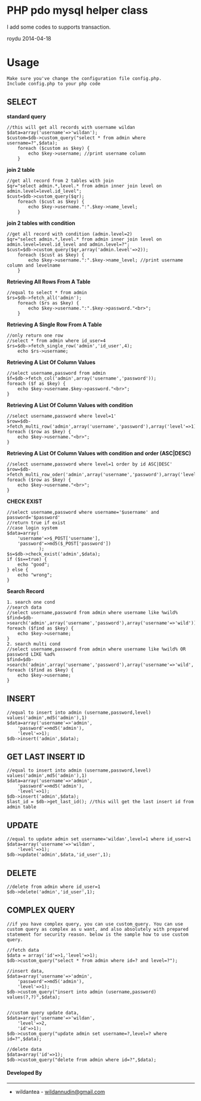 PHP pdo mysql helper class
==========================


I add some codes to supports transaction.

roydu
2014-04-18


Usage
=====
	Make sure you've change the configuration file config.php.
	Include config.php to your php code

SELECT
------

**standard query**
```
//this will get all records with username wildan
$data=array('username'=>'wildan');
$custom=$db->custom_query("select * from admin where username=?",$data);
	foreach ($custom as $key) {
		echo $key->username; //print username column
	}
```
**join 2 table**
```
//get all record from 2 tables with join
$qr="select admin.*,level.* from admin inner join level on admin.level=level.id_level";
$cust=$db->custom_query($qr);
	foreach ($cust as $key) {
		echo $key->username.":".$key->name_level;
	}
```
**join 2 tables with condition**
```
//get all record with condition (admin.level=2)
$qr="select admin.*,level.* from admin inner join level on admin.level=level.id_level and admin.level=?";
$cust=$db->custom_query($qr,array('admin.level'=>2));
	foreach ($cust as $key) {
		echo $key->username.":".$key->name_level; //print username column and levelname
	}
```
**Retrieving All Rows From A Table**
```
//equal to select * from admin
$rs=$db->fetch_all('admin');
	foreach ($rs as $key) {
		echo $key->username.":".$key->password."<br>";
	}
```
**Retrieving A Single Row From A Table**
```
//only return one row
//select * from admin where id_user=4
$rs=$db->fetch_single_row('admin','id_user',4);
	echo $rs->username;
```
**Retrieving A List Of Column Values**
```
//select username,password from admin
$f=$db->fetch_col('admin',array('username','password'));
foreach ($f as $key) {
	echo $key->username.$key->password."<br>";
}
```
**Retrieving A List Of Column Values with condition**
```
//select username,password where level=1'
$row=$db->fetch_multi_row('admin',array('username','password'),array('level'=>1));
foreach ($row as $key) {
	echo $key->username."<br>";
}
```
**Retrieving A List Of Column Values with condition and order (ASC|DESC)**
```
//select username,password where level=1 order by id ASC|DESC'
$row=$db->fetch_multi_row_oder('admin',array('username','password'),array('level'=>1),'id','ASC');
foreach ($row as $key) {
	echo $key->username."<br>";
}
```
**CHECK EXIST**
```
//select username,password where username='$username' and password='$password'
//return true if exist
//case login system
$data=array(
	'username'=>$_POST['username'],
	'password'=>md5($_POST['password'])
			);
$s=$db->check_exist('admin',$data);
if ($s==true) {
	echo "good";
} else {
	echo "wrong";
}
```
**Search Record**
```
1. search one cond
//search data
//select username,password from admin where username like %wild%
$find=$db->search('admin',array('username','password'),array('username'=>'wild'));
foreach ($find as $key) {
	echo $key->username;
}
2. search multi cond
//select username,password from admin where username like %wild% OR password LIKE %ad%
$find=$db->search('admin',array('username','password'),array('username'=>'wild','password'=>'ad'));
foreach ($find as $key) {
	echo $key->username;
}
```
INSERT
------
```
//equal to insert into admin (username,password,level) values('admin',md5('admin'),1)
$data=array('username'=>'admin',
	'password'=>md5('admin'),
	'level'=>1);
$db->insert('admin',$data);

```
GET LAST INSERT ID
------
```
//equal to insert into admin (username,password,level) values('admin',md5('admin'),1)
$data=array('username'=>'admin',
	'password'=>md5('admin'),
	'level'=>1);
$db->insert('admin',$data);
$last_id = $db->get_last_id(); //this will get the last insert id from admin table

```

UPDATE
------
```
//equal to update admin set username='wildan',level=1 where id_user=1
$data=array('username'=>'wildan',
	'level'=>1);
$db->update('admin',$data,'id_user',1);

```
DELETE
------
```
//delete from admin where id_user=1
$db->delete('admin','id_user',1);
```


COMPLEX QUERY
------
```
//if you have complex query, you can use custom_query. You can use custom query as complex as u want, and also absolutely with prepared statement for security reason. below is the sample how to use custom query.

//fetch data
$data = array('id'=>1,'level'=>1);
$db->custom_query("select * from admin where id=? and level=?");

//insert data,
$data=array('username'=>'admin',
	'password'=>md5('admin'),
	'level'=>1);
$db->custom_query("insert into admin (username,password) values(?,?)",$data);


//custom query update data,
$data=array('username'=>'wildan',
	'level'=>2,
	'id'=>1);
$db->custom_query("update admin set username=?,level=? where id=?",$data);

//delete data
$data=array('id'=>1);
$db->custom_query("delete from admin where id=?",$data);

```

#### Developed By
----------------
 * wildantea - <wildannudin@gmail.com>

